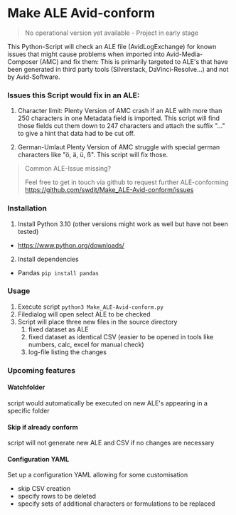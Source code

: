# Make ALE Avid-conform

> No operational version yet available - Project in early stage

This Python-Script will check an ALE file (AvidLogExchange) for known issues that might cause problems when imported into Avid-Media-Composer (AMC) and fix them:
This is primarily targeted to ALE's that have been generated in third party tools (Silverstack, DaVinci-Resolve...) and not by Avid-Software.

### Issues this Script would fix in an ALE:
1. Character limit:
Plenty Version of AMC crash if an ALE with more than 250 characters in one Metadata field is imported.
This script will find those fields cut them down to 247 characters and attach the suffix "..." to give a hint that data had to be cut off.

2. German-Umlaut
Plenty Version of AMC struggle with special german characters like "ö, ä, ü, ß".
This script will fix those.

> Common ALE-Issue missing?
> 
> Feel free to get in touch via github to request further ALE-conforming
> https://github.com/swdit/Make_ALE-Avid-conform/issues


### Installation

1. Install Python 3.10 (other versions might work as well but have not been tested) 
- https://www.python.org/downloads/

2. Install dependencies
- Pandas `pip install pandas`

### Usage

1. Execute script `python3 Make_ALE-Avid-conform.py`
2. Filedialog will open select ALE to be checked
3. Script will place three new files in the source directory
    1. fixed dataset as ALE
   2. fixed dataset as identical CSV (easier to be opened in tools like numbers, calc, excel for manual check)
   3. log-file listing the changes


### Upcoming features

#### Watchfolder

script would automatically be executed on new ALE's appearing in a specific folder


#### Skip if already conform

script will not generate new ALE and CSV if no changes are necessary

#### Configuration YAML

Set up a configuration YAML allowing for some customisation
- skip CSV creation
- specify rows to be deleted
-  specify sets of additional characters or formulations to be replaced




 
 